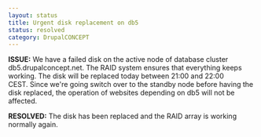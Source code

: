 ```yaml
---
layout: status
title: Urgent disk replacement on db5
status: resolved
category: DrupalCONCEPT
---
```

<p><strong>ISSUE:</strong> We have a failed disk on the active node of database cluster db5.drupalconcept.net. The RAID system ensures that everything keeps working. The disk will be replaced today between 21:00 and 22:00 CEST.&nbsp;Since we're going switch over to the standby node before having the disk replaced, the operation of websites depending on db5 will not be affected.</p>
<p><strong>RESOLVED:</strong> The disk has been replaced and the RAID array is working normally again.</p>